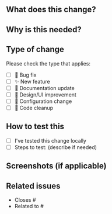 ## What does this change?

<!-- Briefly describe what you're adding, fixing, or improving -->

## Why is this needed?

<!-- Explain the problem this solves or the improvement this brings -->

## Type of change

Please check the type that applies:

- [ ] 🐛 Bug fix
- [ ] ✨ New feature
- [ ] 📝 Documentation update
- [ ] 🎨 Design/UI improvement
- [ ] 🔧 Configuration change
- [ ] 🧹 Code cleanup

## How to test this

<!-- How can reviewers verify this works? -->

- [ ] I've tested this change locally
- [ ] Steps to test: (describe if needed)

## Screenshots (if applicable)

<!-- For UI changes, drag & drop screenshots here -->

## Related issues

- Closes #
- Related to #
